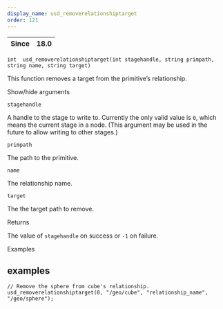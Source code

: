 ```yaml
---
display_name: usd_removerelationshiptarget
order: 121
---
```

| Since | 18.0 |
| --- | --- |

`int  usd_removerelationshiptarget(int stagehandle, string primpath, string name, string target)`

This function removes a target from the primitive’s relationship.

Show/hide arguments

`stagehandle`

A handle to the stage to write to. Currently the only valid value is `0`, which means the current stage in a node. (This argument may be used in the future to allow writing to other stages.)

`primpath`

The path to the primitive.

`name`

The relationship name.

`target`

The the target path to remove.

Returns

The value of `stagehandle` on success or `-1` on failure.

Examples

## examples

```vex
// Remove the sphere from cube's relationship.
usd_removerelationshiptarget(0, "/geo/cube", "relationship_name", "/geo/sphere");

```
